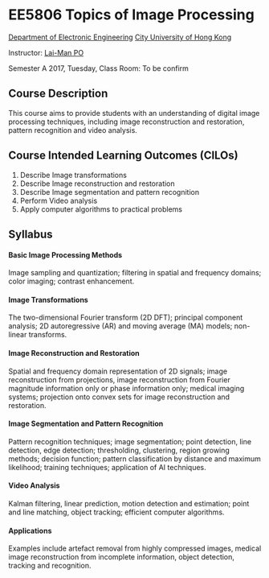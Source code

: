 # EE5806 Topics of Image Processing

[Department of Electronic Engineering](http://www.ee.cityu.edu.hk) 
[City University of Hong Kong](http://www.cityu.edu.hk)

Instructor: [Lai-Man PO](http://www.ee.cityu.edu.hk/~lmpo/)

Semester A 2017, Tuesday, Class Room: To be confirm 

## Course Description

This  course  aims  to provide  students  with  an  understanding  of digital  image  processing techniques,  including  image  reconstruction  and  restoration,  pattern  recognition  and  video analysis.

## Course Intended Learning Outcomes (CILOs)

1. Describe Image transformations 
2. Describe Image reconstruction and restoration
3. Describe Image segmentation and pattern recognition
4. Perform Video analysis
5. Apply computer algorithms to practical problems

## Syllabus

#### Basic Image Processing Methods
Image  sampling  and  quantization;  filtering  in  spatial  and  frequency  domains;  color  imaging;  contrast 
enhancement.

#### Image Transformations
The two-dimensional Fourier transform (2D DFT); principal component analysis; 2D autoregressive (AR) and moving average (MA) models; non-linear transforms.

#### Image Reconstruction and Restoration

Spatial  and  frequency  domain  representation  of  2D  signals; image  reconstruction  from  projections,  image reconstruction from Fourier magnitude information only or phase information only; medical imaging systems; projection onto convex sets for image reconstruction and restoration.

#### Image Segmentation and Pattern Recognition

Pattern  recognition  techniques;  image  segmentation;  point detection,   line  detection,  edge   detection; thresholding,  clustering,  region  growing  methods;  decision  function;  pattern  classification  by  distance  and maximum likelihood; training techniques; application of AI techniques.

#### Video Analysis

Kalman filtering, linear prediction, motion detection and estimation; point and line matching, object tracking; efficient computer algorithms.

#### Applications

Examples  include  artefact  removal  from  highly  compressed  images,  medical  image  reconstruction  from incomplete information, object detection, tracking and recognition. 
